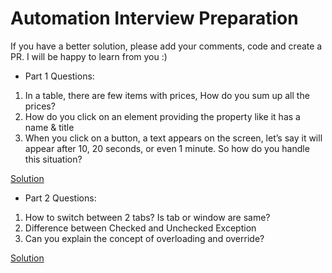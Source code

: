 # Automation Interview Preparation
If you have a better solution, please add your comments, code and create a PR. I will be happy to learn from you :)

- Part 1
Questions:
1. In a table, there are few items with prices, How do you sum up all the prices?
2. How do you click on an element providing the property like it has a name & title
3. When you click on a button, a text appears on the screen, let’s say it will appear after 10, 20 seconds, or even 1 minute. So how do you handle this situation?

[Solution](https://youtu.be/hQvU3DW8T_k)

- Part 2
Questions:
1. How to switch between 2 tabs? Is tab or window are same?
2. Difference between Checked and Unchecked Exception
3. Can you explain the concept of overloading and override?

[Solution](https://youtu.be/i-t7COgw7_o)
